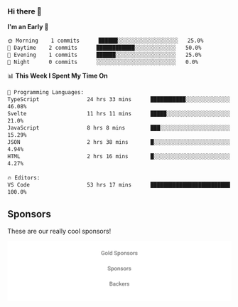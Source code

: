 ### Hi there 👋

<!--
**alexanderniebuhr/alexanderniebuhr** is a ✨ _special_ ✨ repository because its `README.md` (this file) appears on your GitHub profile.

Here are some ideas to get you started:

- 🔭 I’m currently working on ...
- 🌱 I’m currently learning ...
- 👯 I’m looking to collaborate on ...
- 🤔 I’m looking for help with ...
- 💬 Ask me about ...
- 📫 How to reach me: ...
- 😄 Pronouns: ...
- ⚡ Fun fact: ...
-->

<!--START_SECTION:waka-->
**I'm an Early 🐤** 

```text
🌞 Morning    1 commits      ██████░░░░░░░░░░░░░░░░░░░   25.0% 
🌆 Daytime    2 commits      ████████████░░░░░░░░░░░░░   50.0% 
🌃 Evening    1 commits      ██████░░░░░░░░░░░░░░░░░░░   25.0% 
🌙 Night      0 commits      ░░░░░░░░░░░░░░░░░░░░░░░░░   0.0%

```


📊 **This Week I Spent My Time On** 

```text
💬 Programming Languages: 
TypeScript               24 hrs 33 mins      ███████████░░░░░░░░░░░░░░   46.08% 
Svelte                   11 hrs 11 mins      █████░░░░░░░░░░░░░░░░░░░░   21.0% 
JavaScript               8 hrs 8 mins        ███░░░░░░░░░░░░░░░░░░░░░░   15.29% 
JSON                     2 hrs 38 mins       █░░░░░░░░░░░░░░░░░░░░░░░░   4.94% 
HTML                     2 hrs 16 mins       █░░░░░░░░░░░░░░░░░░░░░░░░   4.27%

🔥 Editors: 
VS Code                  53 hrs 17 mins      █████████████████████████   100.0%

```


<!--END_SECTION:waka-->

## Sponsors

These are our really cool sponsors!

<!-- sponsors -->

<!-- sponsors -->

<p align="center">
  <a href="https://github.com/sponsors/alexanderniebuhr">
    <img src='./sponsors.svg'/>
  </a>
</p>
